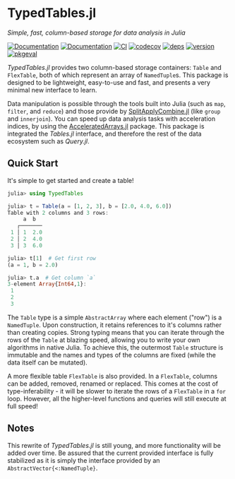 # TypedTables.jl

*Simple, fast, column-based storage for data analysis in Julia*

[![Documentation](https://img.shields.io/badge/docs-stable-blue.svg)](https://JuliaData.github.io/TypedTables.jl/stable)
[![Documentation](https://img.shields.io/badge/docs-latest-blue.svg)](https://JuliaData.github.io/TypedTables.jl/dev)
[![CI](https://github.com/JuliaData/TypedTables.jl/workflows/CI/badge.svg)](https://github.com/JuliaData/TypedTables.jl/actions?query=workflow%3ACI)
[![codecov](https://codecov.io/gh/JuliaData/TypedTables.jl/branch/master/graph/badge.svg)](https://codecov.io/gh/JuliaData/TypedTables.jl)
[![deps](https://juliahub.com/docs/TypedTables/deps.svg)](https://juliahub.com/ui/Packages/TypedTables/NU69s?t=2)
[![version](https://juliahub.com/docs/TypedTables/version.svg)](https://juliahub.com/ui/Packages/TypedTables/NU69s)
[![pkgeval](https://juliahub.com/docs/TypedTables/pkgeval.svg)](https://juliahub.com/ui/Packages/TypedTables/NU69s)


*TypedTables.jl* provides two column-based storage containers: `Table` and `FlexTable`, both of which
represent an array of `NamedTuple`s. This package is designed to be lightweight,
easy-to-use and fast, and presents a very minimal new interface to learn.

Data manipulation is possible through the tools built into Julia (such as `map`, `filter`,
and `reduce`) and those provide by [SplitApplyCombine.jl](https://github.com/JuliaData/SplitApplyCombine.jl)
(like `group` and `innerjoin`). You can speed up data analysis tasks with acceleration indices, by using the [AcceleratedArrays.jl](https://github.com/andyferris/AcceleratedArrays.jl) package. This package is integrated the *Tables.jl* interface, and therefore the rest of
the data ecosystem such as *Query.jl*.

## Quick Start

It's simple to get started and create a table!

```julia
julia> using TypedTables

julia> t = Table(a = [1, 2, 3], b = [2.0, 4.0, 6.0])
Table with 2 columns and 3 rows:
     a  b
   ┌───────
 1 │ 1  2.0
 2 │ 2  4.0
 3 │ 3  6.0

julia> t[1]  # Get first row
(a = 1, b = 2.0)

julia> t.a  # Get column `a`
3-element Array{Int64,1}:
 1
 2
 3
```

The `Table` type is a simple `AbstractArray` where each element ("row") is a `NamedTuple`.
Upon construction, it retains references to it's columns rather than creating copies.
Strong typing means that you can iterate through the rows of the `Table` at blazing speed,
allowing you to write your own algorithms in native Julia. To achieve this, the outermost
`Table` structure is immutable and the names and types of the columns are fixed (while the
data itself can be mutated).

A more flexible table `FlexTable` is also provided. In a `FlexTable`, columns can be added, removed,
renamed or replaced. This comes at the cost of type-inferability - it will be slower to iterate the
rows of a `FlexTable` in a `for` loop. However, all the higher-level functions and queries will
still execute at full speed!

## Notes

This rewrite of *TypedTables.jl* is still young, and more functionality will be added
over time. Be assured that the current provided interface is fully stabilized as it is
simply the interface provided by an `AbstractVector{<:NamedTuple}`.
